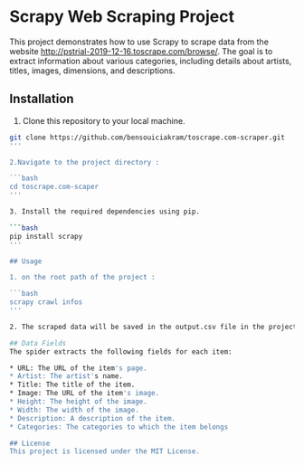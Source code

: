# Scrapy Web Scraping Project

This project demonstrates how to use Scrapy to scrape data from the website http://pstrial-2019-12-16.toscrape.com/browse/. The goal is to extract information about various categories, including details about artists, titles, images, dimensions, and descriptions.

## Installation

1. Clone this repository to your local machine.

```bash
git clone https://github.com/bensouiciakram/toscrape.com-scraper.git
'''

2.Navigate to the project directory :

```bash
cd toscrape.com-scaper
'''

3. Install the required dependencies using pip.

```bash
pip install scrapy
'''

## Usage

1. on the root path of the project : 

```bash
scrapy crawl infos 
'''

2. The scraped data will be saved in the output.csv file in the project directory.

## Data Fields
The spider extracts the following fields for each item:

* URL: The URL of the item's page.
* Artist: The artist's name.
* Title: The title of the item.
* Image: The URL of the item's image.
* Height: The height of the image.
* Width: The width of the image.
* Description: A description of the item.
* Categories: The categories to which the item belongs

## License
This project is licensed under the MIT License.

